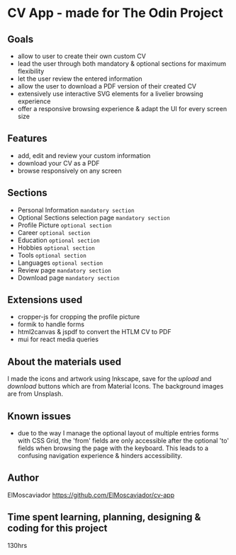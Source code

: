 # CV App - made for The Odin Project

## Goals
- allow to user to create their own custom CV
- lead the user through both mandatory & optional sections for maximum flexibility
- let the user review the entered information
- allow the user to download a PDF version of their created CV
- extensively use interactive SVG elements for a livelier browsing experience
- offer a responsive browsing experience & adapt the UI for every screen size

## Features
- add, edit and review your custom information
- download your CV as a PDF
- browse responsively on any screen

## Sections
- Personal Information `mandatory section`
- Optional Sections selection page `mandatory section`
- Profile Picture `optional section`
- Career `optional section`
- Education `optional section`
- Hobbies `optional section`
- Tools `optional section`
- Languages `optional section`
- Review page `mandatory section`
- Download page `mandatory section`

## Extensions used
- cropper-js for cropping the profile picture
- formik to handle forms
- html2canvas & jspdf to convert the HTLM CV to PDF
- mui for react media queries

## About the materials used
I made the icons and artwork using Inkscape, save for the *upload* and *download* buttons which are from Material Icons.
The background images are from Unsplash.

## Known issues
- due to the way I manage  the optional layout of multiple entries forms with CSS Grid, the 'from' fields are only accessible after the optional 'to' fields when browsing the page with the keyboard. This leads to a confusing navigation experience & hinders accessibility.

## Author
ElMoscaviador
https://github.com/ElMoscaviador/cv-app

## Time spent learning, planning, designing & coding for this project
130hrs

